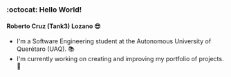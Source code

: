 ### :octocat: Hello World!
#### Roberto Cruz (Tank3) Lozano :sunglasses:
- I'm a Software Engineering student at the Autonomous University of Querétaro (UAQ). :books:
- I'm currently working on creating and improving my portfolio of projects. :space_invader:

<!--
**Tank3-TK3/Tank3-TK3** is a ✨ _special_ ✨ repository because its `README.md` (this file) appears on your GitHub profile.

Here are some ideas to get you started:

- 🔭 I’m currently working on ...
- 🌱 I’m currently learning ...
- 👯 I’m looking to collaborate on ...
- 🤔 I’m looking for help with ...
- 💬 Ask me about ...
- 📫 How to reach me: ...
- 😄 Pronouns: ...
- ⚡ Fun fact: ...
-->
